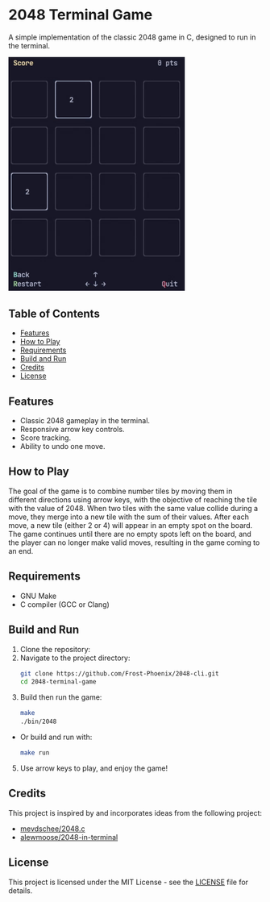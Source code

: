 # 2048 Terminal Game

A simple implementation of the classic 2048 game in C, designed to run in the terminal.

<img src=".github/assets/gameplay.gif" width="350" alt="Gameplay Gif">

## Table of Contents

- [Features](#features)
- [How to Play](#how-to-play)
- [Requirements](#requirements)
- [Build and Run](#build-and-run)
- [Credits](#credits)
- [License](#license)

## Features

- Classic 2048 gameplay in the terminal.
- Responsive arrow key controls.
- Score tracking.
- Ability to undo one move.

## How to Play

The goal of the game is to combine number tiles by moving them in different directions using arrow keys, with the objective of reaching the tile with the value of 2048. When two tiles with the same value collide during a move, they merge into a new tile with the sum of their values. After each move, a new tile (either 2 or 4) will appear in an empty spot on the board. The game continues until there are no empty spots left on the board, and the player can no longer make valid moves, resulting in the game coming to an end.

## Requirements

- GNU Make
- C compiler (GCC or Clang)

## Build and Run

1. Clone the repository:
2. Navigate to the project directory:
    ```bash
    git clone https://github.com/Frost-Phoenix/2048-cli.git
    cd 2048-terminal-game
    ```
3. Build then run the game:
    ```bash
    make
    ./bin/2048
    ```
 - Or build and run with:

    ```bash
    make run
    ```
5. Use arrow keys to play, and enjoy the game!

## Credits

This project is inspired by and incorporates ideas from the following project:

- [mevdschee/2048.c](https://github.com/mevdschee/2048.c)
- [alewmoose/2048-in-terminal](https://github.com/alewmoose/2048-in-terminal)


## License

This project is licensed under the MIT License - see the [LICENSE](LICENSE) file for details.
